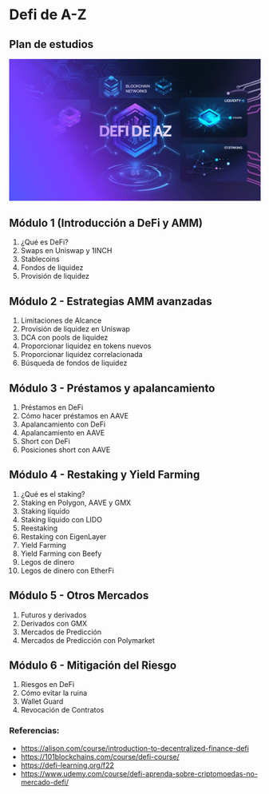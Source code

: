 # Defi de A-Z 

## Plan de estudios

![portada](/capa.jpg)

## Módulo 1 (Introducción a DeFi y AMM)
1. ¿Qué es DeFi?
2. Swaps en Uniswap y 1INCH
3. Stablecoins
4. Fondos de liquidez
5. Provisión de liquidez

## Módulo 2 - Estrategias AMM avanzadas
1. Limitaciones de Alcance
2. Provisión de liquidez en Uniswap
3. DCA con pools de liquidez
4. Proporcionar liquidez en tokens nuevos
5. Proporcionar liquidez correlacionada
6. Búsqueda de fondos de liquidez

## Módulo 3 - Préstamos y apalancamiento
1. Préstamos en DeFi
2. Cómo hacer préstamos en AAVE
3. Apalancamiento con DeFi
4. Apalancamiento en AAVE
5. Short con DeFi
6. Posiciones short con AAVE

## Módulo 4 - Restaking y Yield Farming
1. ¿Qué es el staking?
2. Staking en Polygon, AAVE y GMX 
3. Staking líquido
4. Staking líquido con LIDO
5. Reestaking
6. Restaking con EigenLayer
7. Yield Farming
8. Yield Farming con Beefy
9. Legos de dinero
10. Legos de dinero con EtherFi

## Módulo 5 - Otros Mercados
1. Futuros y derivados
2. Derivados con GMX
3. Mercados de Predicción
4. Mercados de Predicción con Polymarket

## Módulo 6 - Mitigación del Riesgo 
1. Riesgos en DeFi
2. Cómo evitar la ruina
3. Wallet Guard
4. Revocación de Contratos

### Referencias:
- https://alison.com/course/introduction-to-decentralized-finance-defi 
- https://101blockchains.com/course/defi-course/ 
- https://defi-learning.org/f22 
- https://www.udemy.com/course/defi-aprenda-sobre-criptomoedas-no-mercado-defi/